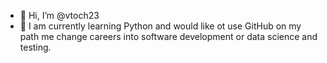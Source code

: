 - 👋 Hi, I’m @vtoch23
- 🌱 I am currently learning Python and would like ot use GitHub on my path me change careers into software development or data science and testing.

<!---
vtoch23/vtoch23 is a ✨ special ✨ repository because its `README.md` (this file) appears on your GitHub profile.
You can click the Preview link to take a look at your changes.
--->

